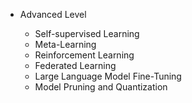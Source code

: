
* Advanced Level

  * Self-supervised Learning
  * Meta-Learning
  * Reinforcement Learning
  * Federated Learning
  * Large Language Model Fine-Tuning
  * Model Pruning and Quantization
